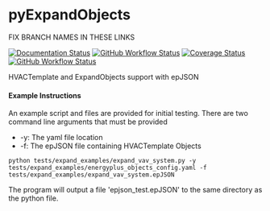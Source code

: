 # pyExpandObjects

FIX BRANCH NAMES IN THESE LINKS

[![Documentation Status](https://readthedocs.org/projects/epjson-expandobjects/badge/?version=latest)](https://epjson-expandobjects.readthedocs.io/en/latest/?badge=latest)
[![GitHub Workflow Status](https://img.shields.io/github/workflow/status/john-grando/pyExpandObjects/Unit%20Tests)](https://github.com/john-grando/pyExpandObjects/actions)
[![Coverage Status](https://coveralls.io/repos/github/john-grando/pyExpandObjects/badge.svg?branch=main)](https://coveralls.io/github/john-grando/pyExpandObjects?branch=main)
[![GitHub Workflow Status](https://img.shields.io/github/workflow/status/john-grando/pyExpandObjects/Flake8?label=pep8)](https://github.com/john-grando/pyExpandObjects/actions)

HVACTemplate and ExpandObjects support with epJSON


#### Example Instructions

An example script and files are provided for initial testing.  There are two command line arguments that must be provided

* -y: The yaml file location
* -f: The epJSON file containing HVACTemplate Objects

`python tests/expand_examples/expand_vav_system.py -y tests/expand_examples/energyplus_objects_config.yaml -f tests/expand_examples/expand_vav_system.epJSON`

The program will output a file 'epjson_test.epJSON' to the same directory as the python file.